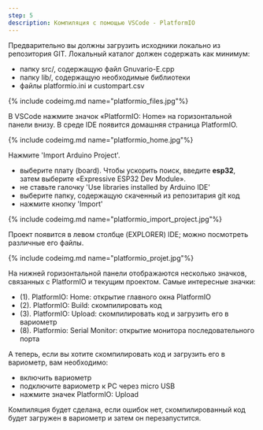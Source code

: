 ```yaml
---
step: 5
description: Компиляция с помощью VSCode - PlatformIO 
---
```


Предварительно вы должны загрузить исходники локально из репозитория GIT. 
Локальный каталог должен содержать как минимум:
- папку src/, содержащую файл Gnuvario-E.cpp
- папку lib/, содержащую необходимые библиотеки
- файлы platformio.ini и custompart.csv

{% include codeimg.md name="platformio_files.jpg"%}

В VSCode нажмите значок «PlatformIO: Home» на горизонтальной панели внизу. В среде IDE появится домашняя страница PlatformIO.

{% include codeimg.md name="platformio_home.jpg"%}

Нажмите 'Import Arduino Project'.
- выберите плату (board). Чтобы ускорить поиск, введите **esp32**, затем выберите «Expressive ESP32 Dev Module».
- не ставьте галочку 'Use libraries installed by Arduino IDE'
- выберите папку, содержащую скаченный из репозитария git код
- нажмите кнопку 'Import'

{% include codeimg.md name="platformio_import_project.jpg"%}

Проект появится в левом столбце (EXPLORER) IDE; можно посмотреть различные его файлы.

{% include codeimg.md name="platformio_projet.jpg"%}

На нижней горизонтальной панели отображаются несколько значков, связанных с PlatformIO и текущим проектом.
Самые интересные значки:
- (1). PlatformIO: Home: открытие главного окна PlatformIO
- (2). PlatformIO: Build: скомпилировать код
- (3). PlatformIO: Upload: скомпилировать код и загрузить его в вариометр
- (8). Platformio: Serial Monitor: открытие монитора последовательного порта

А теперь, если вы хотите скомпилировать код и загрузить его в вариометр, вам необходимо:
- включить вариометр
- подключите вариометр к PC через micro USB
- нажмите значек PlatformIO: Upload

Компиляция будет сделана, если ошибок нет, скомпилированный код будет загружен в вариометр и затем он перезапустится.
